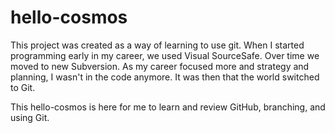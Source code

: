# hello-cosmos
This project was created as a way of learning to use git. When I started programming early in my career, we used Visual SourceSafe. Over time we moved to new Subversion. As my career focused more and strategy and planning, I wasn't in the code anymore. It was then that the world switched to Git.

This hello-cosmos is here for me to learn and review GitHub, branching, and using Git.

